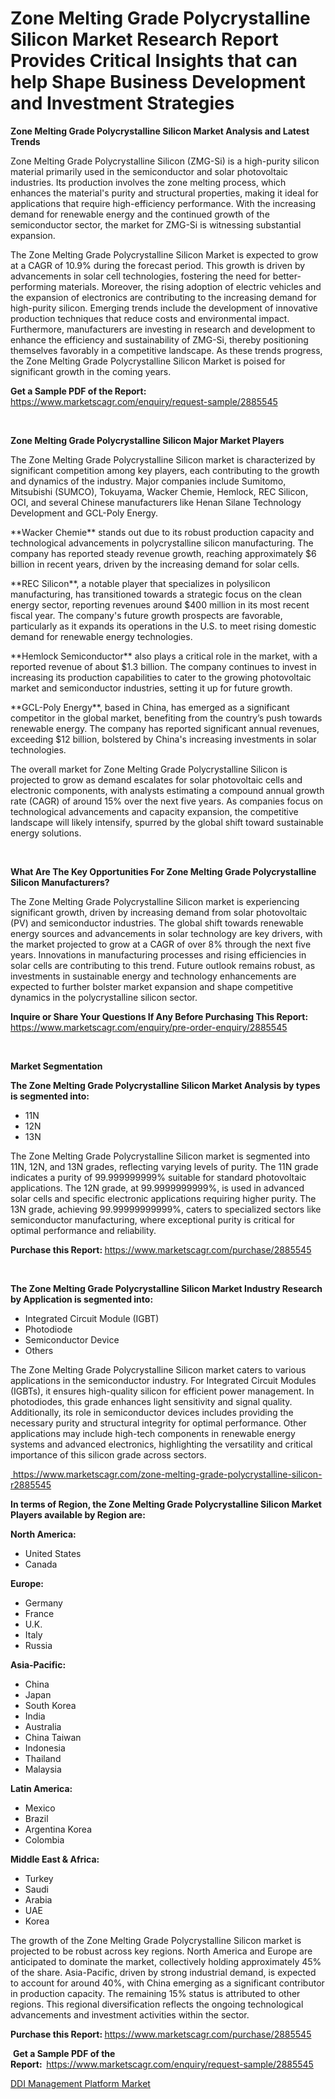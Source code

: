 <p><h1>Zone Melting Grade Polycrystalline Silicon Market Research Report Provides Critical Insights that can help Shape Business Development and Investment Strategies</h1></p><p><strong>Zone Melting Grade Polycrystalline Silicon Market Analysis and Latest Trends</strong></p>
<p><p>Zone Melting Grade Polycrystalline Silicon (ZMG-Si) is a high-purity silicon material primarily used in the semiconductor and solar photovoltaic industries. Its production involves the zone melting process, which enhances the material's purity and structural properties, making it ideal for applications that require high-efficiency performance. With the increasing demand for renewable energy and the continued growth of the semiconductor sector, the market for ZMG-Si is witnessing substantial expansion.</p><p>The Zone Melting Grade Polycrystalline Silicon Market is expected to grow at a CAGR of 10.9% during the forecast period. This growth is driven by advancements in solar cell technologies, fostering the need for better-performing materials. Moreover, the rising adoption of electric vehicles and the expansion of electronics are contributing to the increasing demand for high-purity silicon. Emerging trends include the development of innovative production techniques that reduce costs and environmental impact. Furthermore, manufacturers are investing in research and development to enhance the efficiency and sustainability of ZMG-Si, thereby positioning themselves favorably in a competitive landscape. As these trends progress, the Zone Melting Grade Polycrystalline Silicon Market is poised for significant growth in the coming years.</p></p>
<p><strong>Get a Sample PDF of the Report:&nbsp;</strong> <a href="https://www.marketscagr.com/enquiry/request-sample/2885545?utm_campaign=3189&utm_medium=2&utm_source=Github&utm_content=ia&utm_term=13032025&utm_id=zone-melting-grade-polycrystalline-silicon">https://www.marketscagr.com/enquiry/request-sample/2885545</a></p>
<p>&nbsp;</p>
<p><strong>Zone Melting Grade Polycrystalline Silicon Major Market Players</strong></p>
<p><p>The Zone Melting Grade Polycrystalline Silicon market is characterized by significant competition among key players, each contributing to the growth and dynamics of the industry. Major companies include Sumitomo, Mitsubishi (SUMCO), Tokuyama, Wacker Chemie, Hemlock, REC Silicon, OCI, and several Chinese manufacturers like Henan Silane Technology Development and GCL-Poly Energy.</p><p>**Wacker Chemie** stands out due to its robust production capacity and technological advancements in polycrystalline silicon manufacturing. The company has reported steady revenue growth, reaching approximately $6 billion in recent years, driven by the increasing demand for solar cells.</p><p>**REC Silicon**, a notable player that specializes in polysilicon manufacturing, has transitioned towards a strategic focus on the clean energy sector, reporting revenues around $400 million in its most recent fiscal year. The company's future growth prospects are favorable, particularly as it expands its operations in the U.S. to meet rising domestic demand for renewable energy technologies.</p><p>**Hemlock Semiconductor** also plays a critical role in the market, with a reported revenue of about $1.3 billion. The company continues to invest in increasing its production capabilities to cater to the growing photovoltaic market and semiconductor industries, setting it up for future growth.</p><p>**GCL-Poly Energy**, based in China, has emerged as a significant competitor in the global market, benefiting from the country’s push towards renewable energy. The company has reported significant annual revenues, exceeding $12 billion, bolstered by China's increasing investments in solar technologies.</p><p>The overall market for Zone Melting Grade Polycrystalline Silicon is projected to grow as demand escalates for solar photovoltaic cells and electronic components, with analysts estimating a compound annual growth rate (CAGR) of around 15% over the next five years. As companies focus on technological advancements and capacity expansion, the competitive landscape will likely intensify, spurred by the global shift toward sustainable energy solutions.</p></p>
<p>&nbsp;</p>
<p><strong>What Are The Key Opportunities For Zone Melting Grade Polycrystalline Silicon Manufacturers?</strong></p>
<p><p>The Zone Melting Grade Polycrystalline Silicon market is experiencing significant growth, driven by increasing demand from solar photovoltaic (PV) and semiconductor industries. The global shift towards renewable energy sources and advancements in solar technology are key drivers, with the market projected to grow at a CAGR of over 8% through the next five years. Innovations in manufacturing processes and rising efficiencies in solar cells are contributing to this trend. Future outlook remains robust, as investments in sustainable energy and technology enhancements are expected to further bolster market expansion and shape competitive dynamics in the polycrystalline silicon sector.</p></p>
<p><strong>Inquire or Share Your Questions If Any Before Purchasing This Report:</strong> <a href="https://www.marketscagr.com/enquiry/pre-order-enquiry/2885545?utm_campaign=3189&utm_medium=2&utm_source=Github&utm_content=ia&utm_term=13032025&utm_id=zone-melting-grade-polycrystalline-silicon">https://www.marketscagr.com/enquiry/pre-order-enquiry/2885545</a></p>
<p>&nbsp;</p>
<p><strong>Market Segmentation</strong></p>
<p><strong>The Zone Melting Grade Polycrystalline Silicon Market Analysis by types is segmented into:</strong></p>
<p><ul><li>11N</li><li>12N</li><li>13N</li></ul></p>
<p><p>The Zone Melting Grade Polycrystalline Silicon market is segmented into 11N, 12N, and 13N grades, reflecting varying levels of purity. The 11N grade indicates a purity of 99.999999999% suitable for standard photovoltaic applications. The 12N grade, at 99.9999999999%, is used in advanced solar cells and specific electronic applications requiring higher purity. The 13N grade, achieving 99.99999999999%, caters to specialized sectors like semiconductor manufacturing, where exceptional purity is critical for optimal performance and reliability.</p></p>
<p><strong>Purchase this Report:&nbsp;</strong><a href="https://www.marketscagr.com/purchase/2885545?utm_campaign=3189&utm_medium=2&utm_source=Github&utm_content=ia&utm_term=13032025&utm_id=zone-melting-grade-polycrystalline-silicon">https://www.marketscagr.com/purchase/2885545</a></p>
<p>&nbsp;</p>
<p><strong>The Zone Melting Grade Polycrystalline Silicon Market Industry Research by Application is segmented into:</strong></p>
<p><ul><li>Integrated Circuit Module (IGBT)</li><li>Photodiode</li><li>Semiconductor Device</li><li>Others</li></ul></p>
<p><p>The Zone Melting Grade Polycrystalline Silicon market caters to various applications in the semiconductor industry. For Integrated Circuit Modules (IGBTs), it ensures high-quality silicon for efficient power management. In photodiodes, this grade enhances light sensitivity and signal quality. Additionally, its role in semiconductor devices includes providing the necessary purity and structural integrity for optimal performance. Other applications may include high-tech components in renewable energy systems and advanced electronics, highlighting the versatility and critical importance of this silicon grade across sectors.</p></p>
<p><a href="https://www.marketscagr.com/zone-melting-grade-polycrystalline-silicon-r2885545?utm_campaign=3189&utm_medium=2&utm_source=Github&utm_content=ia&utm_term=13032025&utm_id=zone-melting-grade-polycrystalline-silicon">&nbsp;https://www.marketscagr.com/zone-melting-grade-polycrystalline-silicon-r2885545</a></p>
<p><strong>In terms of Region, the Zone Melting Grade Polycrystalline Silicon Market Players available by Region are:</strong></p>
<p>
    <p> <strong> North America: </strong>
        <ul>
            <li>United States</li>
            <li>Canada</li>
        </ul>
        </p> 
    <p> <strong> Europe: </strong>
        <ul>
            <li>Germany</li>
            <li>France</li>
            <li>U.K.</li>
            <li>Italy</li>
            <li>Russia</li>
        </ul>
        </p> 
    <p> <strong> Asia-Pacific: </strong>
        <ul>
            <li>China</li>
            <li>Japan</li>
            <li>South Korea</li>
            <li>India</li>
            <li>Australia</li>
            <li>China Taiwan</li>
            <li>Indonesia</li>
            <li>Thailand</li>
            <li>Malaysia</li>
        </ul>
        </p> 
    <p> <strong> Latin America: </strong>
        <ul>
            <li>Mexico</li>
            <li>Brazil</li>
            <li>Argentina Korea</li>
            <li>Colombia</li>
        </ul>
        </p> 
    <p> <strong> Middle East & Africa: </strong>
        <ul>
            <li>Turkey</li>
            <li>Saudi</li>
            <li>Arabia</li>
            <li>UAE</li>
            <li>Korea</li>
        </ul>
    </p>
    </p>
<p><p>The growth of the Zone Melting Grade Polycrystalline Silicon market is projected to be robust across key regions. North America and Europe are anticipated to dominate the market, collectively holding approximately 45% of the share. Asia-Pacific, driven by strong industrial demand, is expected to account for around 40%, with China emerging as a significant contributor in production capacity. The remaining 15% status is attributed to other regions. This regional diversification reflects the ongoing technological advancements and investment activities within the sector.</p></p>
<p><strong>Purchase this Report: </strong><a href="https://www.marketscagr.com/purchase/2885545?utm_campaign=3189&utm_medium=2&utm_source=Github&utm_content=ia&utm_term=13032025&utm_id=zone-melting-grade-polycrystalline-silicon">https://www.marketscagr.com/purchase/2885545</a></p>
<p>&nbsp;<strong>Get a Sample PDF of the Report:&nbsp;&nbsp;</strong><a href="https://www.marketscagr.com/enquiry/request-sample/2885545?utm_campaign=3189&utm_medium=2&utm_source=Github&utm_content=ia&utm_term=13032025&utm_id=zone-melting-grade-polycrystalline-silicon">https://www.marketscagr.com/enquiry/request-sample/2885545</a></p>
<p><strong></strong></p>
<p><p><a href="https://github.com/mohmodsiason/Market-Research-Report-List-1/blob/main/ddi-management-platform-market.md?utm_campaign=3189&utm_medium=2&utm_source=Github&utm_content=ia&utm_term=13032025&utm_id=zone-melting-grade-polycrystalline-silicon">DDI Management Platform Market</a></p></p>